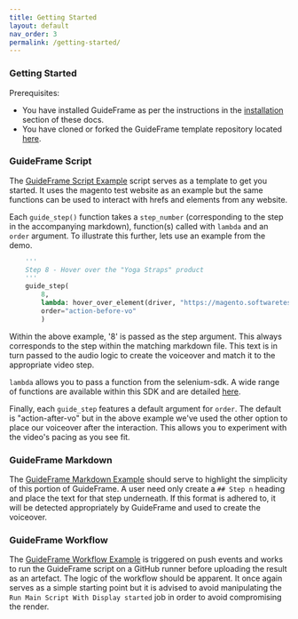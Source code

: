 ```yaml
---
title: Getting Started
layout: default
nav_order: 3
permalink: /getting-started/
---
```


### Getting Started

Prerequisites:
* You have installed GuideFrame as per the instructions in the [installation](https://chipspeak.github.io/guideframe-docs-test/installation/) section of these docs.
* You have cloned or forked the GuideFrame template repository located [here](https://github.com/chipspeak/GuideFrame-Template).


### GuideFrame Script
The [GuideFrame Script Example](/guideframe-py-example/) script serves as a template to get you started. It uses the magento test website as an example but the same functions can be used to interact with hrefs and elements from any website. 

Each `guide_step()` function takes a `step_number` (corresponding to the step in the accompanying markdown), function(s) called with `lambda` and an `order` argument. To illustrate this further, lets use an example from the demo.

```python
    '''
    Step 8 - Hover over the "Yoga Straps" product
    '''
    guide_step(
        8,
        lambda: hover_over_element(driver, "https://magento.softwaretestingboard.com/set-of-sprite-yoga-straps.html")
        order="action-before-vo"
        )
```

Within the above example, '8' is passed as the step argument. This always corresponds to the step within the matching markdown file. This text is in turn passed to the audio logic to create the voiceover and match it to the appropriate video step.

`lambda` allows you to pass a function from the selenium-sdk. A wide range of functions are available within this SDK and are detailed [here](/selenium/).

Finally, each `guide_step` features a default argument for `order`. The default is "action-after-vo" but in the above example we've used the other option to place our voiceover after the interaction. This allows you to experiment with the video's pacing as you see fit.

### GuideFrame Markdown
The [GuideFrame Markdown Example](/guideframe-md-example/) should serve to highlight the simplicity of this portion of GuideFrame. A user need only create a `## Step n` heading and place the text for that step underneath. If this format is adhered to, it will be detected appropriately by GuideFrame and used to create the voiceover.

### GuideFrame Workflow
The [GuideFrame Workflow Example](/guideframe-action-example/) is triggered on push events and works to run the GuideFrame script on a GitHub runner before uploading the result as an artefact. The logic of the
workflow should be apparent. It once again serves as a simple starting point but it is advised to avoid manipulating the `Run Main Script With Display started` job in order to avoid compromising the render.